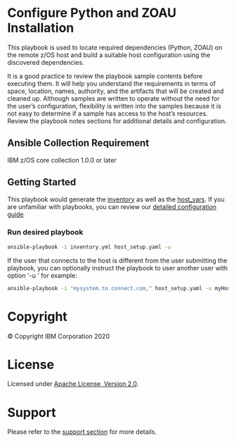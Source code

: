 # Configure Python and ZOAU Installation

This playbook is used to locate required dependencies (Python, ZOAU) on the
remote z/OS host and build a suitable host configuration using the discovered
dependencies.

It is a good practice to review the playbook sample contents before executing
them. It will help you understand the requirements in terms of space, location,
names, authority, and the artifacts that will be created and cleaned up.
Although samples are written to operate without the need for the user’s
configuration, flexibility is written into the samples because it is not easy
to determine if a sample has access to the host’s resources. Review the
playbook notes sections for additional details and configuration.

## Ansible Collection Requirement

   IBM z/OS core collection 1.0.0 or later

## Getting Started

This playbook would generate the [inventory](https://github.com/IBM/z_ansible_collections_samples/blob/master/docs/share/configuration_guide.md#inventory)
as well as the [host_vars](https://github.com/IBM/z_ansible_collections_samples/blob/master/docs/share/configuration_guide.md#variables).
If you are unfamiliar with playbooks, you can review
our [detailed configuration guide](../../docs/share/configuration_guide.md)

### Run desired playbook

```bash
ansible-playbook -i inventory.yml host_setup.yaml -u
```

If the user that connects to the host is different from the user submitting
the playbook, you can optionally instruct the playbook to user another user
with option '-u <username>' for example:

```bash
ansible-playbook -i "mysystem.to.connect.com," host_setup.yaml -u myHostUser
```

# Copyright

© Copyright IBM Corporation 2020

# License

Licensed under [Apache License,
Version 2.0](https://opensource.org/licenses/Apache-2.0).

# Support

Please refer to the [support section](../../README.md#support) for more
details.